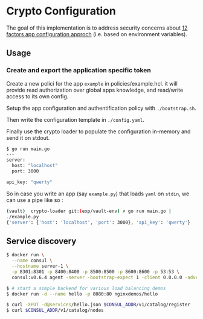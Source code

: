 # Crypto Configuration

The goal of this implementation is to address security concerns
about [12 factors app configuration approch]() (i.e. based on
environment variables).


## Usage

### Create and export the application specific token

Create a new polici for the app `example` in policies/example.hcl. it
will provide read authorization over global apps knowledge, and
read/write access to its own config.

Setup the app configuration and authentification policy with
`./bootstrap.sh`.

Then write the configuration template in `./config.yaml`.

Finally use the crypto loader to populate the configuration in-memory
and send it on stdout.

```Bash
$ go run main.go
---
server:
  host: "localhost"
  port: 3000

api_key: "qwerty"
```

So in case you write an app (say `example.py`) that loads `yaml` on
`stdin`, we can use a pipe like so :

```Bash
(vault)  crypto-loader git:(exp/vault-env) ✗ go run main.go |
./example.py
{'server': {'host': 'localhost', 'port': 3000}, 'api_key': 'qwerty'}
```

## Service discovery

```Bash
$ docker run \
  --name consul \
  --hostname server-1 \
  -p 8301:8301 -p 8400:8400 -p 8500:8500 -p 8600:8600 -p 53:53 \
  consul:v0.6.4 agent -server -bootstrap-expect 1 -client 0.0.0.0 -advertise=172.17.0.2

$ # start a simple backend for various load balancing demos
$ docker run -d --name hello -p 8080:80 nginxdemos/hello

$ curl -XPUT -d@services/hello.json $CONSUL_ADDR/v1/catalog/register
$ curl $CONSUL_ADDR/v1/catalog/nodes
```
